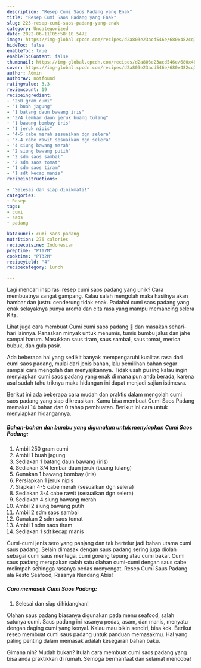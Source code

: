 ```yaml
---
description: "Resep Cumi Saos Padang yang Enak"
title: "Resep Cumi Saos Padang yang Enak"
slug: 223-resep-cumi-saos-padang-yang-enak
category: Uncategorized
date: 2022-06-11T05:58:10.547Z
image: https://img-global.cpcdn.com/recipes/d2a803e23acd546e/680x482cq70/cumi-saos-padang-foto-resep-utama.jpg
hideToc: false
enableToc: true
enableTocContent: false
thumbnail: https://img-global.cpcdn.com/recipes/d2a803e23acd546e/680x482cq70/cumi-saos-padang-foto-resep-utama.jpg
cover: https://img-global.cpcdn.com/recipes/d2a803e23acd546e/680x482cq70/cumi-saos-padang-foto-resep-utama.jpg
author: Admin
authorAv: notfound
ratingvalue: 3.3
reviewcount: 19
recipeingredient:
- "250 gram cumi"
- "1 buah jagung"
- "1 batang daun bawang iris"
- "3/4 lembar daun jeruk buang tulang"
- "1 bawang bombay iris"
- "1 jeruk nipis"
- "4-5 cabe merah sesuaikan dgn selera"
- "3-4 cabe rawit sesuaikan dgn selera"
- "4 siung bawang merah"
- "2 siung bawang putih"
- "2 sdm saos sambal"
- "2 sdm saos tomat"
- "1 sdm saos tiram"
- "1 sdt kecap manis"
recipeinstructions:

- "Selesai dan siap dinikmati!"
categories:
- Resep
tags:
- cumi
- saos
- padang

katakunci: cumi saos padang 
nutrition: 276 calories
recipecuisine: Indonesian
preptime: "PT17M"
cooktime: "PT32M"
recipeyield: "4"
recipecategory: Lunch

---
```





Lagi mencari inspirasi resep cumi saos padang yang unik? Cara membuatnya sangat gampang. Kalau salah mengolah maka hasilnya akan hambar dan justru cenderung tidak enak. Padahal cumi saos padang yang enak selayaknya punya aroma dan cita rasa yang mampu memancing selera Kita.





Lihat juga cara membuat Cumi cumi saos padang 🦑 dan masakan sehari-hari lainnya. Panaskan minyak untuk menumis, tumis bumbu jalus dan jahe sampai harum. Masukkan saus tiram, saus sambal, saus tomat, merica bubuk, dan gula pasir.

Ada beberapa hal yang sedikit banyak mempengaruhi kualitas rasa dari cumi saos padang, mulai dari jenis bahan, lalu pemilihan bahan segar sampai cara mengolah dan menyajikannya. Tidak usah pusing kalau ingin menyiapkan cumi saos padang yang enak di mana pun anda berada, karena asal sudah tahu triknya maka hidangan ini dapat menjadi sajian istimewa.






Berikut ini ada beberapa cara mudah dan praktis dalam mengolah cumi saos padang yang siap dikreasikan. Kamu bisa membuat Cumi Saos Padang memakai 14 bahan dan 0 tahap pembuatan. Berikut ini cara untuk menyiapkan hidangannya.

<!--inarticleads1-->

##### Bahan-bahan dan bumbu yang digunakan untuk menyiapkan Cumi Saos Padang:

1. Ambil 250 gram cumi
1. Ambil 1 buah jagung
1. Sediakan 1 batang daun bawang (iris)
1. Sediakan 3/4 lembar daun jeruk (buang tulang)
1. Gunakan 1 bawang bombay (iris)
1. Persiapkan 1 jeruk nipis
1. Siapkan 4-5 cabe merah (sesuaikan dgn selera)
1. Sediakan 3-4 cabe rawit (sesuaikan dgn selera)
1. Sediakan 4 siung bawang merah
1. Ambil 2 siung bawang putih
1. Ambil 2 sdm saos sambal
1. Gunakan 2 sdm saos tomat
1. Ambil 1 sdm saos tiram
1. Sediakan 1 sdt kecap manis


Cumi-cumi jenis sero yang panjang dan tak bertelur jadi bahan utama cumi saus padang. Selain dimasak dengan saus padang sering juga diolah sebagai cumi saus mentega, cumi goreng tepung atau cumi bakar. Cumi saus padang merupakan salah satu olahan cumi-cumi dengan saus cabe melimpah sehingga rasanya pedas menyengat. Resep Cumi Saus Padang ala Resto Seafood, Rasanya Nendang Abis! 

<!--inarticleads2-->

##### Cara memasak Cumi Saos Padang:


1. Selesai dan siap dihidangkan!

Olahan saus padang biasanya digunakan pada menu seafood, salah satunya cumi. Saus padang ini rasanya pedas, asam, dan manis, menyatu dengan daging cumi yang kenyal. Kalau mau bikin sendiri, bisa kok. Berikut resep membuat cumi saus padang untuk panduan memasakmu. Hal yang paling penting dalam memasak adalah kesegaran bahan baku. 

Gimana nih? Mudah bukan? Itulah cara membuat cumi saos padang yang bisa anda praktikkan di rumah. Semoga bermanfaat dan selamat mencoba!
